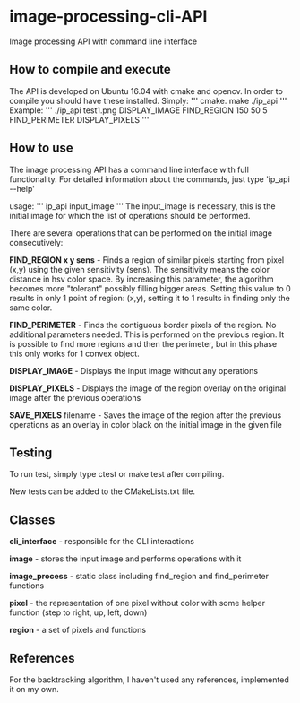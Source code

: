 # image-processing-cli-API
Image processing API with command line interface

## How to compile and execute
The API is developed on Ubuntu 16.04 with cmake and opencv. In order to compile you should have these installed. Simply:
'''
cmake.
make
./ip_api
'''
Example:
'''
./ip_api test1.png DISPLAY_IMAGE FIND_REGION 150 50 5 FIND_PERIMETER DISPLAY_PIXELS
'''

## How to use
The image processing API has a command line interface with full functionality. For detailed information about the commands, just type 'ip_api --help'

usage: 
'''
ip_api input_image <operation>
'''
The input_image is necessary, this is the initial image for which the list of operations should be performed.

There are several operations that can be performed on the initial image consecutively:

**FIND_REGION x y sens** - Finds a region of similar pixels starting from pixel (x,y) using the given sensitivity (sens). The sensitivity means the color distance in hsv color space. By increasing this parameter, the algorithm becomes more "tolerant" possibly filling bigger areas. Setting this value to 0 results in only 1 point of region: (x,y), setting it to 1 results in finding only the same color.

**FIND_PERIMETER** - Finds the contiguous border pixels of the region. No additional parameters needed. This is performed on the previous region. It is possible to find more regions and then the perimeter, but in this phase this only works for 1 convex object.

**DISPLAY_IMAGE** - Displays the input image without any operations

**DISPLAY_PIXELS** - Displays the image of the region overlay on the original image after the previous operations

**SAVE_PIXELS** filename - Saves the image of the region after the previous operations as an overlay in color black on the initial image in the given file

## Testing

To run test, simply type ctest or make test after compiling.

New tests can be added to the CMakeLists.txt file.


## Classes

**cli_interface** - responsible for the CLI interactions

**image** - stores the input image and performs operations with it

**image_process** - static class including find_region and find_perimeter functions

**pixel** - the representation of one pixel without color with some helper function (step to right, up, left, down)

**region** - a set of pixels and functions

## References

For the backtracking algorithm, I haven't used any references, implemented it on my own.
